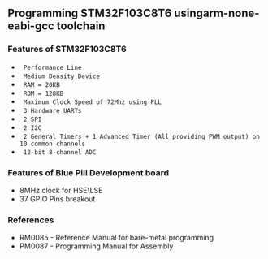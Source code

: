 ## Programming STM32F103C8T6 usingarm-none-eabi-gcc toolchain

### Features of STM32F103C8T6
+ ` Performance Line`
+ ` Medium Density Device`
+ ` RAM = 20KB`
+ ` ROM = 128KB`
+ ` Maximum Clock Speed of 72Mhz using PLL`
+ ` 3 Hardware UARTs`
+ ` 2 SPI`
+ ` 2 I2C`
+ ` 2 General Timers + 1 Advanced Timer (All providing PWM output) on 10 common channels`
+ ` 12-bit 8-channel ADC`

### Features of Blue Pill Development board
+ 8MHz clock for HSE\LSE
+ 37 GPIO Pins breakout 

### References
+ RM0085 - Reference Manual for bare-metal programming
+ PM0087 - Programming Manual for Assembly 

